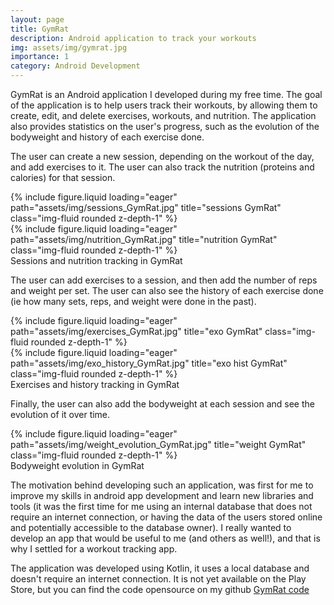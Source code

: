 ```yaml
---
layout: page
title: GymRat
description: Android application to track your workouts
img: assets/img/gymrat.jpg
importance: 1
category: Android Development
---
```


GymRat is an Android application I developed during my free time. The goal of the application is to help users track their workouts, by allowing them to create, edit, and delete exercises, workouts, and nutrition. The application also provides statistics on the user's progress, such as the evolution of the bodyweight and history of each exercise done.

The user can create a new session, depending on the workout of the day, and add exercises to it. The user can also track the nutrition (proteins and calories) for that session.

<div class="row">
    <div class="col-sm mt-2 mt-md-0">
        {% include figure.liquid loading="eager" path="assets/img/sessions_GymRat.jpg" title="sessions GymRat" class="img-fluid rounded z-depth-1" %}
    </div>
    <div class="col-sm mt-2 mt-md-0">
        {% include figure.liquid loading="eager" path="assets/img/nutrition_GymRat.jpg" title="nutrition GymRat" class="img-fluid rounded z-depth-1" %}
    </div>
</div>
<div class="caption">
    Sessions and nutrition tracking in GymRat
</div>

The user can add exercises to a session, and then add the number of reps and weight per set. The user can also see the history of each exercise done (ie how many sets, reps, and weight were done in the past).

<div class="row">
    <div class="col-sm mt-2 mt-md-0">
        {% include figure.liquid loading="eager" path="assets/img/exercises_GymRat.jpg" title="exo GymRat" class="img-fluid rounded z-depth-1" %}
    </div>
    <div class="col-sm mt-2 mt-md-0">
        {% include figure.liquid loading="eager" path="assets/img/exo_history_GymRat.jpg" title="exo hist GymRat" class="img-fluid rounded z-depth-1" %}
    </div>
</div>
<div class="caption">
    Exercises and history tracking in GymRat
</div>

Finally, the user can also add the bodyweight at each session and see the evolution of it over time.

<div class="row">
    <div class="col-sm mt-2 mt-md-0">
        {% include figure.liquid loading="eager" path="assets/img/weight_evolution_GymRat.jpg" title="weight GymRat" class="img-fluid rounded z-depth-1" %}
    </div>
</div>
<div class="caption">
    Bodyweight evolution in GymRat
</div>

The motivation behind developing such an application, was first for me to improve my skills in android app development and learn new libraries and tools (it was the first time for me using an internal database that does not require an internet connection, or having the data of the users stored online and potentially accessible to the database owner). I really wanted to develop an app that would be useful to me (and others as well!), and that is why I settled for a workout tracking app.

The application was developed using Kotlin, it uses a local database and doesn't require an internet connection. It is not yet available on the Play Store, but you can find the code opensource on my github <a href="https://github.com/JoeNajm/GymRat">GymRat code</a>